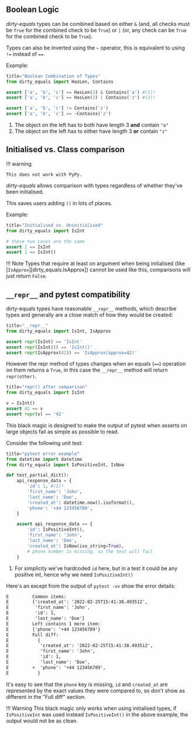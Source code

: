 ## Boolean Logic

*dirty-equals* types can be combined based on either `&`
(and, all checks must be `True` for the combined check to be `True`) or `|`
(or, any check can be `True` for the combined check to be `True`).

Types can also be inverted using the `~` operator, this is equivalent to using `!=` instead of `==`.

Example:
```py
title="Boolean Combination of Types"
from dirty_equals import HasLen, Contains

assert ['a', 'b', 'c'] == HasLen(3) & Contains('a') #(1)!
assert ['a', 'b', 'c'] == HasLen(3) | Contains('z') #(2)!

assert ['a', 'b', 'c'] != Contains('z')
assert ['a', 'b', 'c'] == ~Contains('z')
```

1. The object on the left has to both have length 3 **and** contain `"a"`
2. The object on the left has to either have length 3 **or** contain `"z"`

## Initialised vs. Class comparison

!!! warning

    This does not work with PyPy.

*dirty-equals* allows comparison with types regardless of whether they've been initialised.

This saves users adding `()` in lots of places.

Example:

```py
title="Initialised vs. Uninitialised"
from dirty_equals import IsInt

# these two cases are the same
assert 1 == IsInt
assert 1 == IsInt()
```

!!! Note
    Types that require at least on argument when being initialised (like [`IsApprox`][dirty_equals.IsApprox])
    cannot be used like this, comparisons will just return `False`.

## `__repr__` and pytest compatibility

dirty-equals types have reasonable `__repr__` methods, which describe types and generally are a close match
of how they would be created:

```py
title="__repr__"
from dirty_equals import IsInt, IsApprox

assert repr(IsInt) == 'IsInt'
assert repr(IsInt()) == 'IsInt()'
assert repr(IsApprox(42)) == 'IsApprox(approx=42)'
```

However the repr method of types changes when an equals (`==`) operation on them returns a `True`, in this case
the `__repr__` method will return `repr(other)`.

```py
title="repr() after comparison"
from dirty_equals import IsInt

v = IsInt()
assert 42 == v
assert repr(v) == '42'
```

This black magic is designed to make the output of pytest when asserts on large objects fail as simple as
possible to read.

Consider the following unit test:

```py
title="pytest error example"
from datetime import datetime
from dirty_equals import IsPositiveInt, IsNow

def test_partial_dict():
    api_response_data = {
        'id': 1, #(1)!
        'first_name': 'John',
        'last_name': 'Doe',
        'created_at': datetime.now().isoformat(),
        'phone': '+44 123456789',
    }

    assert api_response_data == {
        'id': IsPositiveInt(),
        'first_name': 'John',
        'last_name': 'Doe',
        'created_at': IsNow(iso_string=True),
        # phone number is missing, so the test will fail
    }
```

1. For simplicity we've hardcoded `id` here, but in a test it could be any positive int,
   hence why we need `IsPositiveInt()`

Here's an except from the output of `pytest -vv` show the error details:

```txt title="pytest output"
E         Common items:
E         {'created_at': '2022-02-25T15:41:38.493512',
E          'first_name': 'John',
E          'id': 1,
E          'last_name': 'Doe'}
E         Left contains 1 more item:
E         {'phone': '+44 123456789'}
E         Full diff:
E           {
E            'created_at': '2022-02-25T15:41:38.493512',
E            'first_name': 'John',
E            'id': 1,
E            'last_name': 'Doe',
E         +  'phone': '+44 123456789',
E           }
```

It's easy to see that the `phone` key is missing, `id` and `created_at` are represented by the exact
values they were compared to, so don't show as different in the "Full diff" section.

!!! Warning
    This black magic only works when using initialised types, if `IsPositiveInt` was used instead `IsPositiveInt()`
    in the above example, the output would not be as clean.
